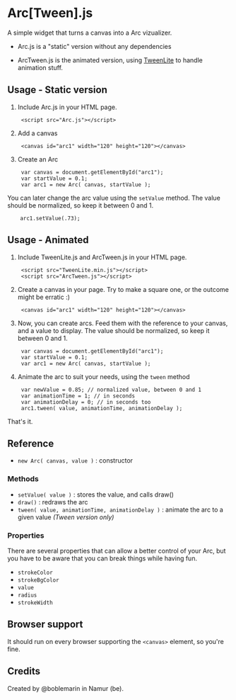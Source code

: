 Arc[Tween].js
===========

A simple widget that turns a canvas into a Arc vizualizer.

- Arc.js is a "static" version without any dependencies

- ArcTween.js is the animated version, using [TweenLite](http://www.greensock.com/gsap-js/) to handle animation stuff.


Usage - Static version
----------------------

1. Include Arc.js in your HTML page.

		<script src="Arc.js"></script>

2. Add a canvas

		<canvas id="arc1" width="120" height="120"></canvas>

3. Create an Arc

		var canvas = document.getElementById("arc1");
		var startValue = 0.1;
		var arc1 = new Arc( canvas, startValue );

You can later change the arc value using the `setValue` method. The value should be normalized, so keep it between 0 and 1.

		arc1.setValue(.73);


Usage - Animated
----------------


1. Include TweenLite.js and ArcTween.js in your HTML page.

		<script src="TweenLite.min.js"></script>
		<script src="ArcTween.js"></script>

2. Create a canvas in your page. Try to make a square one, or the outcome might be erratic :)

		<canvas id="arc1" width="120" height="120"></canvas>

3. Now, you can create arcs. Feed them with the reference to your canvas, and a value to display. The value should be normalized, so keep it between 0 and 1.

		var canvas = document.getElementById("arc1");
		var startValue = 0.1;
		var arc1 = new Arc( canvas, startValue );
  
4. Animate the arc to suit your needs, using the `tween` method

		var newValue = 0.85; // normalized value, between 0 and 1
		var animationTime = 1; // in seconds
		var animationDelay = 0; // in seconds too
		arc1.tween( value, animationTime, animationDelay );
    
    
That's it.

Reference
---------

- `new Arc( canvas, value )` : constructor

### Methods

- `setValue( value )` : stores the value, and calls draw()
- `draw()` : redraws the arc
- `tween( value, animationTime, animationDelay )` : animate the arc to a given value *(Tween version only)*

### Properties

There are several properties that can allow a better control of your Arc, but you have to be aware that you can break things while having fun.

- `strokeColor`
- `strokeBgColor`
- `value`
- `radius`
- `strokeWidth`


Browser support
---------------

It should run on every browser supporting the `<canvas>` element, so you're fine.



Credits
-------

Created by @boblemarin in Namur (be).
